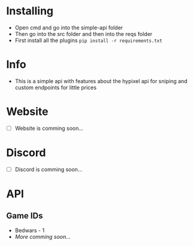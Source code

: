 # Installing
- Open cmd and go into the simple-api folder
- Then go into the src folder and then into the reqs folder
- First install all the plugins `pip install -r requirements.txt`

# Info
- This is a simple api with features about the hypixel api for sniping and custom endpoints for little prices

# Website
- [ ] Website is comming soon...

# Discord
- [ ] Discord is comming soon...

# API

## Game IDs
- Bedwars - 1
- *More comming soon...*
